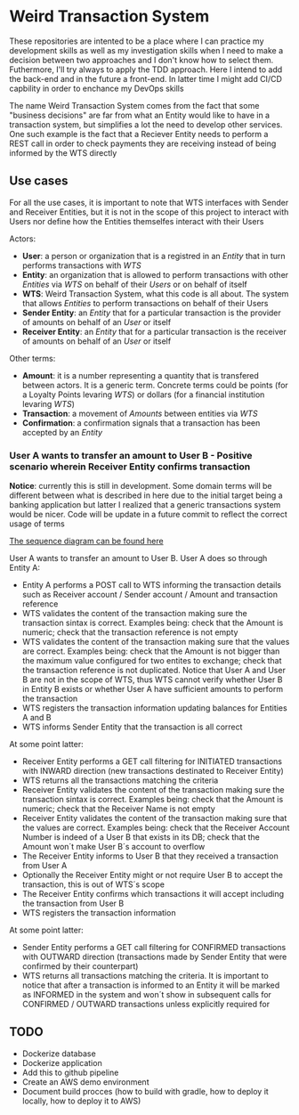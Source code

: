 # Weird Transaction System

These repositories are intented to be a place where I can practice my development skills as well as my investigation skills when I need to make a decision between two approaches and I don't know how to select them. Futhermore, I'll try always to apply the TDD approach. Here I intend to add the back-end and in the future a front-end. In latter time I might add CI/CD capbility in order to enchance my DevOps skills

The name Weird Transaction System comes from the fact that some "business decisions" are far from what an Entity would like to have in a transaction system, but simplifies a lot the need to develop other services. One such example is the fact that a Reciever Entity needs to perform a REST call in order to check payments they are receiving instead of being informed by the WTS directly

## Use cases

For all the use cases, it is important to note that WTS interfaces with Sender and Receiver Entities, but it is not in the scope of this project to interact with Users nor define how the Entities themselfes interact with their Users

Actors:

- **User**: a person or organization that is a registred in an *Entity* that in turn performs transactions with *WTS*
- **Entity**: an organization that is allowed to perform transactions with other *Entities* via *WTS* on behalf of their *Users* or on behalf of itself
- **WTS**: Weird Transaction System, what this code is all about. The system that allows *Entities* to perform transactions on behalf of their Users
- **Sender Entity**: an *Entity* that for a particular transaction is the provider of amounts on behalf of an *User* or itself
- **Receiver Entity**: an *Entity* that for a particular transaction is the receiver of amounts on behalf of an *User* or itself

Other terms:

- **Amount**: it is a number representing a quantity that is transfered between actors. It is a generic term. Concrete terms could be points (for a Loyalty Points levaring *WTS*) or dollars (for a financial institution levaring *WTS*)
- **Transaction**: a movement of *Amounts* between entities via *WTS*
- **Confirmation**: a confirmation signals that a transaction has been accepted by an *Entity*

### User A wants to transfer an amount to User B - Positive scenario wherein Receiver Entity confirms transaction

**Notice**: currently this is still in development. Some domain terms will be different between what is described in here due to the initial target being a banking application but latter I realized that a generic transactions system would be nicer. Code will be update in a future commit to reflect the correct usage of terms

[The sequence diagram can be found here](https://raw.githubusercontent.com/mgkramar/Weird-Transaction-System/master/readme/UseCase1.svg)

User A wants to transfer an amount to User B. User A does so through Entity A:

- Entity A performs a POST call to WTS informing the transaction details such as Receiver account / Sender account / Amount and transaction reference
- WTS validates the content of the transaction making sure the transaction sintax is correct. Examples being: check that the Amount is numeric; check that the transaction reference is not empty
- WTS validates the content of the transaction making sure that the values are correct. Examples being: check that the Amount is not bigger than the maximum value configured for two entites to exchange; check that the transaction reference is not duplicated. Notice that User A and User B are not in the scope of WTS, thus WTS cannot verify whether User B in Entity B exists or whether User A have sufficient amounts to perform the transaction
- WTS registers the transaction information updating balances for Entities A and B
- WTS informs Sender Entity that the transaction is all correct

At some point latter:

- Receiver Entity performs a GET call filtering for INITIATED transactions with INWARD direction (new transactions destinated to Receiver Entity)
- WTS returns all the transactions matching the criteria
- Receiver Entity validates the content of the transaction making sure the transaction sintax is correct. Examples being: check that the Amount is numeric; check that the Receiver Name is not empty
- Receiver Entity validates the content of the transaction making sure that the values are correct. Examples being: check that the Receiver Account Number is indeed of a User B that exists in its DB; check that the Amount won´t make User B´s account to overflow
- The Receiver Entity informs to User B that they received a transaction from User A
- Optionally the Receiver Entity might or not require User B to accept the transaction, this is out of WTS´s scope
- The Receiver Entity confirms which transactions it will accept including the transaction from User B
- WTS registers the transaction information

At some point latter:

- Sender Entity performs a GET call filtering for CONFIRMED transactions with OUTWARD direction (transactions made by Sender Entity that were confirmed by their counterpart)
- WTS returns all transactions matching the criteria. It is important to notice that after a transaction is informed to an Entity it will be marked as INFORMED in the system and won´t show in subsequent calls for CONFIRMED / OUTWARD transactions unless explicitly required for


## TODO

- Dockerize database
- Dockerize application
- Add this to github pipeline
- Create an AWS demo environment
- Document build procces (how to build with gradle, how to deploy it locally, how to deploy it to AWS)
